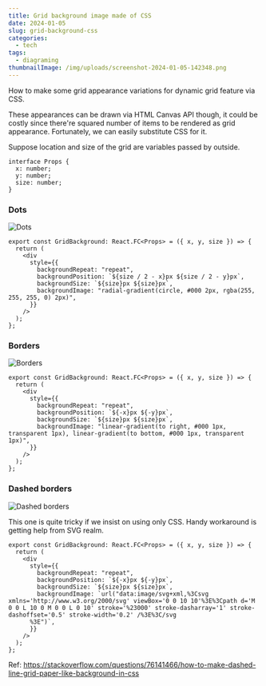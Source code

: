 ```yaml
---
title: Grid background image made of CSS
date: 2024-01-05
slug: grid-background-css
categories:
  - tech
tags:
  - diagraming
thumbnailImage: /img/uploads/screenshot-2024-01-05-142348.png
---
```

How to make some grid appearance variations for dynamic grid feature via CSS.

<!--more-->

These appearances can be drawn via HTML Canvas API though, it could be costly since there're squared number of items to be rendered as grid appearance. Fortunately, we can easily substitute CSS for it.

Suppose location and size of the grid are variables passed by outside.

```tsx
interface Props {
  x: number;
  y: number;
  size: number;
}
```

### Dots

![Dots](/img/uploads/screenshot-2024-01-05-143221.png)

```tsx
export const GridBackground: React.FC<Props> = ({ x, y, size }) => {
  return (
    <div
      style={{
        backgroundRepeat: "repeat",
        backgroundPosition: `${size / 2 - x}px ${size / 2 - y}px`,
        backgroundSize: `${size}px ${size}px`,
        backgroundImage: "radial-gradient(circle, #000 2px, rgba(255, 255, 255, 0) 2px)",
      }}
    />
  );
};
```

### Borders

![Borders](/img/uploads/screenshot-2024-01-05-143138.png)

```tsx
export const GridBackground: React.FC<Props> = ({ x, y, size }) => {
  return (
    <div
      style={{
        backgroundRepeat: "repeat",
        backgroundPosition: `${-x}px ${-y}px`,
        backgroundSize: `${size}px ${size}px`,
        backgroundImage: "linear-gradient(to right, #000 1px, transparent 1px), linear-gradient(to bottom, #000 1px, transparent 1px)",
      }}
    />
  );
};
```

### Dashed borders

![Dashed borders](/img/uploads/screenshot-2024-01-05-142348.png)

This one is quite tricky if we insist on using only CSS. Handy workaround is getting help from SVG realm.

```tsx
export const GridBackground: React.FC<Props> = ({ x, y, size }) => {
  return (
    <div
      style={{
        backgroundRepeat: "repeat",
        backgroundPosition: `${-x}px ${-y}px`,
        backgroundSize: `${size}px ${size}px`,
        backgroundImage: `url("data:image/svg+xml,%3Csvg xmlns='http://www.w3.org/2000/svg' viewBox='0 0 10 10'%3E%3Cpath d='M 0 0 L 10 0 M 0 0 L 0 10' stroke='%23000' stroke-dasharray='1' stroke-dashoffset='0.5' stroke-width='0.2' /%3E%3C/svg
      %3E")`,
      }}
    />
  );
};
```

Ref: https://stackoverflow.com/questions/76141466/how-to-make-dashed-line-grid-paper-like-background-in-css